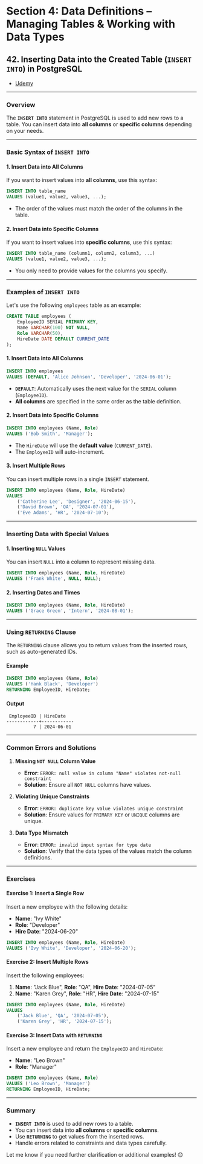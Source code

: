 # **Section 4: Data Definitions – Managing Tables & Working with Data Types**

## **42. Inserting Data into the Created Table (`INSERT INTO`) in PostgreSQL**

- [Udemy](https://www.udemy.com/course/sql-the-complete-developers-guide-mysql-postgresql/learn/lecture/28614028#overview)

---

### **Overview**

The **`INSERT INTO`** statement in PostgreSQL is used to add new rows to a table. You can insert data into **all columns** or **specific columns** depending on your needs.

---

### **Basic Syntax of `INSERT INTO`**

#### **1. Insert Data into All Columns**

If you want to insert values into **all columns**, use this syntax:

```sql
INSERT INTO table_name
VALUES (value1, value2, value3, ...);
```

- The order of the values must match the order of the columns in the table.

#### **2. Insert Data into Specific Columns**

If you want to insert values into **specific columns**, use this syntax:

```sql
INSERT INTO table_name (column1, column2, column3, ...)
VALUES (value1, value2, value3, ...);
```

- You only need to provide values for the columns you specify.

---

### **Examples of `INSERT INTO`**

Let's use the following `employees` table as an example:

```sql
CREATE TABLE employees (
    EmployeeID SERIAL PRIMARY KEY,
    Name VARCHAR(100) NOT NULL,
    Role VARCHAR(50),
    HireDate DATE DEFAULT CURRENT_DATE
);
```

#### **1. Insert Data into All Columns**

```sql
INSERT INTO employees
VALUES (DEFAULT, 'Alice Johnson', 'Developer', '2024-06-01');
```

- **`DEFAULT`**: Automatically uses the next value for the `SERIAL` column (`EmployeeID`).
- **All columns** are specified in the same order as the table definition.

#### **2. Insert Data into Specific Columns**

```sql
INSERT INTO employees (Name, Role)
VALUES ('Bob Smith', 'Manager');
```

- The `HireDate` will use the **default value** (`CURRENT_DATE`).
- The `EmployeeID` will auto-increment.

#### **3. Insert Multiple Rows**

You can insert multiple rows in a single `INSERT` statement.

```sql
INSERT INTO employees (Name, Role, HireDate)
VALUES
    ('Catherine Lee', 'Designer', '2024-06-15'),
    ('David Brown', 'QA', '2024-07-01'),
    ('Eve Adams', 'HR', '2024-07-10');
```

---

### **Inserting Data with Special Values**

#### **1. Inserting `NULL` Values**

You can insert `NULL` into a column to represent missing data.

```sql
INSERT INTO employees (Name, Role, HireDate)
VALUES ('Frank White', NULL, NULL);
```

#### **2. Inserting Dates and Times**

```sql
INSERT INTO employees (Name, Role, HireDate)
VALUES ('Grace Green', 'Intern', '2024-08-01');
```

---

### **Using `RETURNING` Clause**

The `RETURNING` clause allows you to return values from the inserted rows, such as auto-generated IDs.

#### **Example**

```sql
INSERT INTO employees (Name, Role)
VALUES ('Hank Black', 'Developer')
RETURNING EmployeeID, HireDate;
```

#### **Output**

```
 EmployeeID | HireDate
------------+------------
          7 | 2024-06-01
```

---

### **Common Errors and Solutions**

1. **Missing `NOT NULL` Column Value**

   - **Error**: `ERROR: null value in column "Name" violates not-null constraint`
   - **Solution**: Ensure all `NOT NULL` columns have values.

2. **Violating Unique Constraints**

   - **Error**: `ERROR: duplicate key value violates unique constraint`
   - **Solution**: Ensure values for `PRIMARY KEY` or `UNIQUE` columns are unique.

3. **Data Type Mismatch**
   - **Error**: `ERROR: invalid input syntax for type date`
   - **Solution**: Verify that the data types of the values match the column definitions.

---

### **Exercises**

#### **Exercise 1: Insert a Single Row**

Insert a new employee with the following details:

- **Name**: "Ivy White"
- **Role**: "Developer"
- **Hire Date**: "2024-06-20"

```sql
INSERT INTO employees (Name, Role, HireDate)
VALUES ('Ivy White', 'Developer', '2024-06-20');
```

#### **Exercise 2: Insert Multiple Rows**

Insert the following employees:

1. **Name**: "Jack Blue", **Role**: "QA", **Hire Date**: "2024-07-05"
2. **Name**: "Karen Grey", **Role**: "HR", **Hire Date**: "2024-07-15"

```sql
INSERT INTO employees (Name, Role, HireDate)
VALUES
    ('Jack Blue', 'QA', '2024-07-05'),
    ('Karen Grey', 'HR', '2024-07-15');
```

#### **Exercise 3: Insert Data with `RETURNING`**

Insert a new employee and return the `EmployeeID` and `HireDate`:

- **Name**: "Leo Brown"
- **Role**: "Manager"

```sql
INSERT INTO employees (Name, Role)
VALUES ('Leo Brown', 'Manager')
RETURNING EmployeeID, HireDate;
```

---

### **Summary**

- **`INSERT INTO`** is used to add new rows to a table.
- You can insert data into **all columns** or **specific columns**.
- Use **`RETURNING`** to get values from the inserted rows.
- Handle errors related to constraints and data types carefully.

Let me know if you need further clarification or additional examples! 😊
